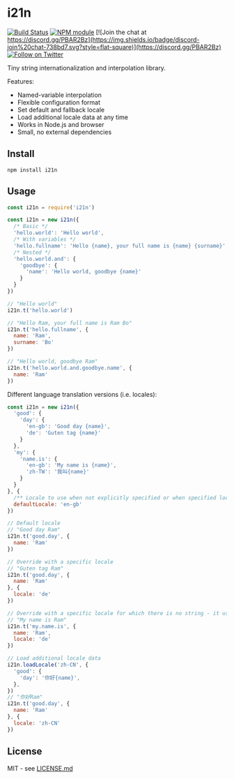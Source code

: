 # i21n

[![Build Status](https://secure.travis-ci.org/hiddentao/i21n.svg?branch=master)](http://travis-ci.org/hiddentao/i21n)
[![NPM module](https://badge.fury.io/js/i21n.svg)](https://badge.fury.io/js/i21n)
[![Join the chat at https://discord.gg/PBAR2Bz](https://img.shields.io/badge/discord-join%20chat-738bd7.svg?style=flat-square)](https://discord.gg/PBAR2Bz)
[![Follow on Twitter](https://img.shields.io/twitter/url/http/shields.io.svg?style=social&label=Follow&maxAge=2592000)](https://twitter.com/hiddentao)

Tiny string internationalization and interpolation library.

Features:
* Named-variable interpolation
* Flexible configuration format
* Set default and fallback locale
* Load additional locale data at any time
* Works in Node.js and browser
* Small, no external dependencies

## Install

```
npm install i21n
```

## Usage

```js
const i21n = require('i21n')

const i21n = new i21n({
  /* Basic */
  'hello.world': 'Hello world',
  /* With variables */
  'hello.fullname': 'Hello {name}, your full name is {name} {surname}',
  /* Nested */
  'hello.world.and': {
    'goodbye': {
      'name': 'Hello world, goodbye {name}'
    }
  }
})

// "Hello world"
i21n.t('hello.world')

// "Hello Ram, your full name is Ram Bo"
i21n.t('hello.fullname', {
  name: 'Ram',
  surname: 'Bo'
})

// "Hello world, goodbye Ram"
i21n.t('hello.world.and.goodbye.name', {
  name: 'Ram'
})
```

Different language translation versions (i.e. locales):

```js
const i21n = new i21n({
  'good': {
    'day': {
      'en-gb': 'Good day {name}',
      'de': 'Guten tag {name}'
    }
  },
  'my': {
    'name.is': {
      'en-gb': 'My name is {name}',
      'zh-TW': '我叫{name}'
    }
  }    
}, {
  /** Locale to use when not explicitly specified or when specified locale version not found */
  defaultLocale: 'en-gb'
})

// Default locale
// "Good day Ram"
i21n.t('good.day', {
  name: 'Ram'
})

// Override with a specific locale
// "Guten tag Ram"
i21n.t('good.day', {
  name: 'Ram'
}, {
  locale: 'de'
})

// Override with a specific locale for which there is no string - it uses the default locale instead!
// "My name is Ram"
i21n.t('my.name.is', {
  name: 'Ram',
  locale: 'de'
})

// Load additional locale data
i21n.loadLocale('zh-CN', {
  'good': {
    'day': '你好{name}',
  },
})
// "你好Ram"
i21n.t('good.day', {
  name: 'Ram'
}, {
  locale: 'zh-CN'
})
```

## License

MIT - see [LICENSE.md](LICENSE.md)
